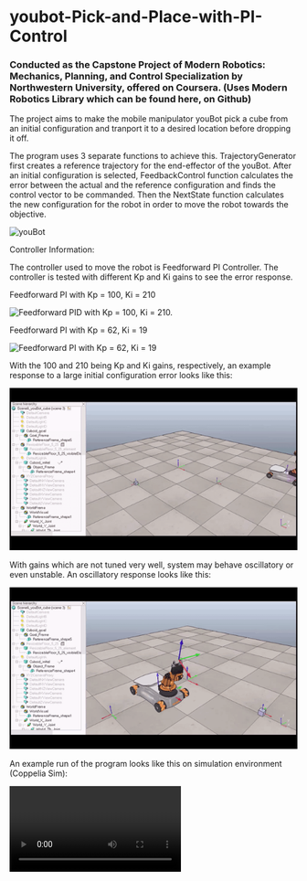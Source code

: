 # youbot-Pick-and-Place-with-PI-Control
### Conducted as the Capstone Project of Modern Robotics: Mechanics, Planning, and Control Specialization by Northwestern University, offered on Coursera. (Uses Modern Robotics Library which can be found here, on Github)

The project aims to make the mobile manipulator youBot pick a cube from an initial configuration and tranport it to a desired location before dropping it off.

The program uses 3 separate functions to achieve this. TrajectoryGenerator first creates a reference trajectory for the end-effector of the youBot. After an initial configuration
is selected, FeedbackControl function calculates the error between the actual and the reference configuration and finds the control vector to be commanded. Then the NextState
function calculates the new configuration for the robot in order to move the robot towards the objective.


![youBot](http://hades.mech.northwestern.edu/images/thumb/5/57/Youbot-capstone.png/384px-Youbot-capstone.png)

Controller Information:

The controller used to move the robot is Feedforward PI Controller. The controller is tested with different Kp and Ki gains to see the error response.

Feedforward PI with Kp = 100, Ki = 210

![Feedforward PID with Kp = 100, Ki = 210.](https://github.com/kucar17/youbot-Pick-and-Place-with-PI-Control/blob/master/Results/newTask/Error%20Plot.png)

Feedforward PI with Kp = 62, Ki = 19

![Feedforward PI with Kp = 62, Ki = 19](https://github.com/kucar17/youbot-Pick-and-Place-with-PI-Control/blob/master/Results/best/Error%20Plot.png)

With the 100 and 210 being Kp and Ki gains, respectively, an example response to a large initial configuration error looks like this:

![System response when Kp = 100 and Ki = 210](https://github.com/kucar17/youbot-Pick-and-Place-with-Feedforward-and-PI-Control/blob/master/Results/ehee.gif?raw=true)

With gains which are not tuned very well, system may behave oscillatory or even unstable. An oscillatory response looks like this:

![Oscillatory system response](https://github.com/kucar17/youbot-Pick-and-Place-with-Feedforward-and-PI-Control/blob/master/Results/eheee.gif?raw=true)

An example run of the program looks like this on simulation environment (Coppelia Sim):

![Robot doing its job](https://github.com/kucar17/youbot-Pick-and-Place-with-Feedforward-and-PI-Control/blob/master/Results/newTask/newTask.mp4)
